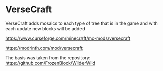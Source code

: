 # VerseCraft


VerseCraft adds mosaics to each type of tree that is in the game and with each update new blocks will be added

https://www.curseforge.com/minecraft/mc-mods/versecraft

https://modrinth.com/mod/versecraft


The basis was taken from the repository: https://github.com/FrozenBlock/WilderWild
